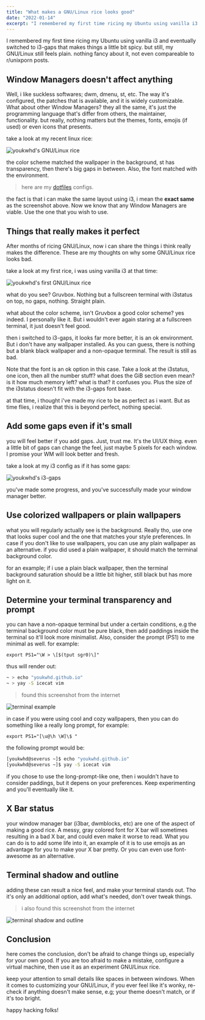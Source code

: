 ```yaml
---
title: "What makes a GNU/Linux rice looks good"
date: "2022-01-14"
excerpt: "I remembered my first time ricing my Ubuntu using vanilla i3 and eventually switched to i3-gaps that makes things a little bit spicy. but still, my GNU/Linux still feels plain. nothing fancy about it, not even compareable to r/unixporn posts"
---
```



I remembered my first time ricing my Ubuntu using vanilla i3 and eventually switched to i3-gaps that makes things a little bit spicy. but still, my GNU/Linux still feels plain. nothing fancy about it, not even compareable to r/unixporn posts.

## Window Managers doesn't affect anything

Well, i like suckless softwares; dwm, dmenu, st, etc. The way it's configured, the patches that is available, and it is widely customizable. What about other Window Managers? they all the same, it's just the programming language that's differ from others, the maintainer, functionality. but really, nothing matters but the themes, fonts, emojis (if used) or even icons that presents.

take a look at my recent linux rice:

![youkwhd's GNU/Linux rice](./wm__screenshot-03.png)

the color scheme matched the wallpaper in the background, st has transparency, then there's big gaps in between. Also, the font matched with the environment.

> here are my [dotfiles](https://github.com/youkwhd/dotfiles) configs.

the fact is that i can make the same layout using i3, i mean the **exact same** as the screenshot above. Now we know that any Window Managers are viable. Use the one that you wish to use.


## Things that really makes it perfect

After months of ricing GNU/Linux, now i can share the things i think really makes the difference. These are my thoughts on why some GNU/Linux rice looks bad.

take a look at my first rice, i was using vanilla i3 at that time:

![youkwhd's first GNU/Linux rice](./wm__screenshot-04.png)

what do you see? Gruvbox. Nothing but a fullscreen terminal with i3status on top, no gaps, nothing. Straight plain.

what about the color scheme, isn't Gruvbox a good color scheme? yes indeed. I personally like it. But i wouldn't ever again staring at a fullscreen terminal, it just doesn't feel good. 

then i switched to i3-gaps, it looks far more better, it is an ok environment. But i don't have any wallpaper installed. As you can guess, there is nothing but a blank black wallpaper and a non-opaque terminal. The result is still as bad.

Note that the font is an ok option in this case. Take a look at the i3status, one icon, then all the number stuff? what does the GiB section even mean? is it how much memory left? what is that? it confuses you. Plus the size of the i3status doesn't fit with the i3-gaps font base.

at that time, i thought i've made my rice to be as perfect as i want. But as time flies, i realize that this is beyond perfect, nothing special.

## Add some gaps even if it's small

you will feel better if you add gaps. Just, trust me. It's the UI/UX thing. even a little bit of gaps can change the feel, just maybe 5 pixels for each window. I promise your WM will look better and fresh.

take a look at my i3 config as if it has some gaps:

![youkwhd's i3-gaps](./wm__screenshot-05.png)

you've made some progress, and you've successfully made your window manager better.

## Use colorized wallpapers or plain wallpapers

what you will regularly actually see is the background. Really tho, use one that looks super cool and the one that matches your style preferences. In case if you don't like to use wallpapers, you can use any plain wallpaper as an alternative. if you did used a plain wallpaper, it should match the terminal background color.

for an example; if i use a plain black wallpaper, then the terminal background saturation should be a little bit higher, still black but has more light on it.

## Determine your terminal transparency and prompt

you can have a non-opaque terminal but under a certain conditions, e.g the terminal background color must be pure black, then add paddings inside the terminal so it'll look more minimalist. Also, consider the prompt (PS1) to me minimal as well. for example: 

`export PS1="\W > \[$(tput sgr0)\]"`

thus will render out:

```bash
~ > echo "youkwhd.github.io" 
~ > yay -S icecat vim
``` 

> found this screenshot from the internet

![terminal example](./wm__screenshot-07.jpg)

in case if you were using cool and cozy wallpapers, then you can do something like a really long prompt, for example:

`export PS1="[\u@\h \W]\$ "`

the following prompt would be:

```bash
[youkwhd@severus ~]$ echo "youkwhd.github.io"
[youkwhd@severus ~]$ yay -S icecat vim
```

if you chose to use the long-prompt-like one, then i wouldn't have to consider paddings, but it depens on your preferences. Keep experimenting and you'll eventually like it.

## X Bar status

your window manager bar (i3bar, dwmblocks, etc) are one of the aspect of making a good rice. A messy, gray colored font for X bar will sometimes resulting in a bad X bar, and could even make it worse to read. What you can do is to add some life into it, an example of it is to use emojis as an advantage for you to make your X bar pretty. Or you can even use font-awesome as an alternative.


## Terminal shadow and outline

adding these can result a nice feel, and make your terminal stands out. Tho it's only an additional option, add what's needed, don't over tweak things.

> i also found this screenshot from the internet

![terminal shadow and outline](./wm__screenshot-08.jpg)


## Conclusion

here comes the conclusion, don't be afraid to change things up, especially for your own good. If you are too afraid to make a mistake, configure a virtual machine, then use it as an experiment GNU/Linux rice.

keep your attention to small details like spaces in between windows. When it comes to customizing your GNU/Linux, if you ever feel like it's wonky, re-check if anything doesn't make sense, e.g; your theme doesn't match, or if it's too bright.

happy hacking folks!

